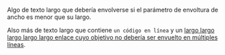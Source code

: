 Algo de
texto
largo que
debería
envolverse
si el
parámetro
de
envoltura
de ancho
es menor
que su
largo.

Also más
de texto
largo que
contiene
`un código en línea`
y un
[largo
largo
largo
largo
largo
enlace
cuyo
objetivo
no debería
ser
envuelto
en
múltiples
líneas](#123456789-123456789-123456789-123456789-123456789-123456789-123456789-123456789).
